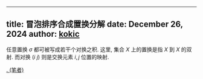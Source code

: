 
---
title: 冒泡排序合成置换分解
date: December 26, 2024
author: [kokic](/kokic.md)
---

任意置换 $\sigma$ 都可被写成若干个对换之积. 这里, 集合 $X$ 上的置换是指 $X$ 到 $X$ 的双射. 而对换 $(i ~ j)$ 则是交换元素 $i,j$ 位置的映射. 

[. (笔者)](./bubble-compose-proof.md#:embed)
